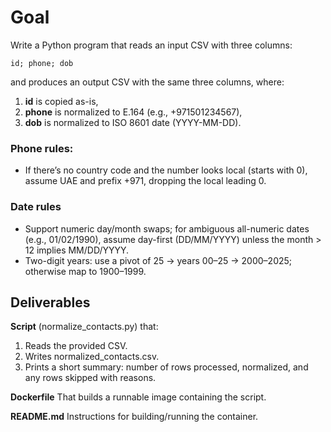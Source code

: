 # **Goal**

Write a Python program that reads an input CSV with three columns:

`id; phone; dob`

and produces an output CSV with the same three columns, where:

1. **id** is copied as-is,
2. **phone** is normalized to E.164 (e.g., +971501234567),
3. **dob** is normalized to ISO 8601 date (YYYY-MM-DD).

### Phone rules:
* If there’s no country code and the number looks local (starts with 0), assume UAE and prefix +971, dropping the local leading 0.


### Date rules
* Support numeric day/month swaps; for ambiguous all-numeric dates (e.g., 01/02/1990), assume day-first (DD/MM/YYYY) unless the month > 12 implies MM/DD/YYYY.
* Two-digit years: use a pivot of 25 → years 00–25 → 2000–2025; otherwise map to 1900–1999.

## Deliverables

**Script** (normalize_contacts.py) that:
1. Reads the provided CSV.
2. Writes normalized_contacts.csv.
3. Prints a short summary: number of rows processed, normalized, and any rows skipped with reasons.

**Dockerfile** 
That builds a runnable image containing the script.

**README.md**
Instructions for building/running the container.

